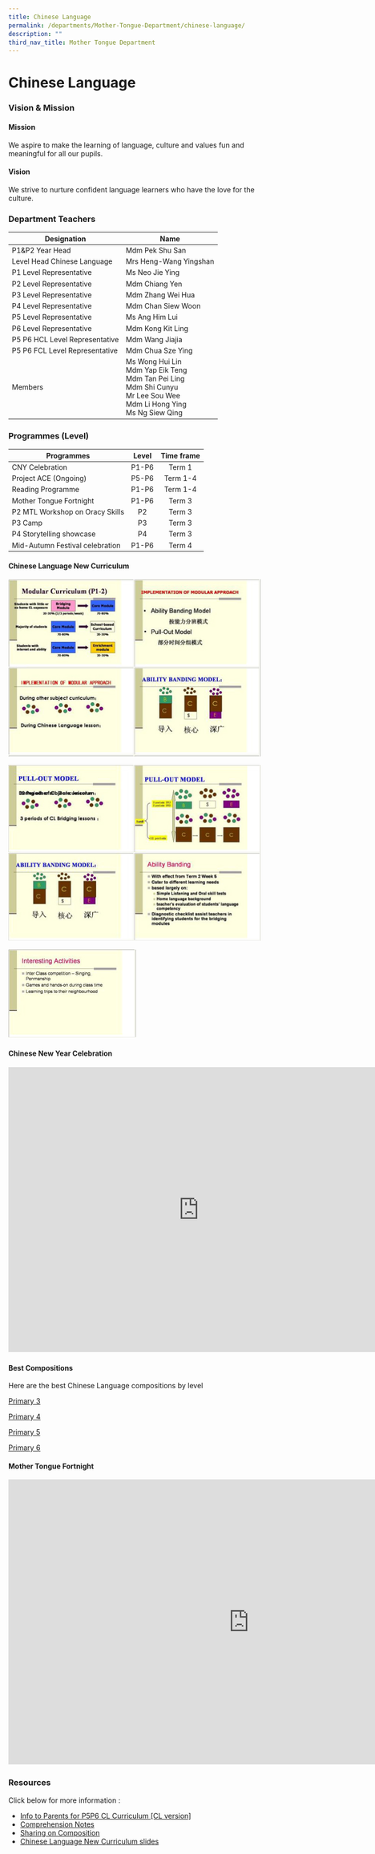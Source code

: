 ```yaml
---
title: Chinese Language
permalink: /departments/Mother-Tongue-Department/chinese-language/
description: ""
third_nav_title: Mother Tongue Department
---
```

# Chinese Language

### Vision &amp; Mission

#### Mission
We aspire to make the learning of language, culture and values fun and meaningful for all our pupils.  
 
#### Vision
We strive to nurture confident language learners who have the love for the culture.

### Department Teachers

|           Designation          |                                                                   Name                                                                  |
|------------------------------|---------------------------------------------------------------------------------------------------------------------------------------|
| P1&amp;P2 Year Head                | Mdm Pek Shu San                                                                                                                         |
|   Level Head Chinese Language  | Mrs Heng-Wang Yingshan                                                                                                                  |
| P1 Level Representative        | Ms Neo Jie Ying                                                                                                                         |
| P2 Level Representative        | Mdm Chiang Yen                                                                                                                          |
| P3 Level Representative        | Mdm Zhang Wei Hua                                                                                                                       |
| P4 Level Representative        | Mdm Chan Siew Woon                                                                                                                      |
| P5 Level Representative        | Ms Ang Him Lui                                                                                                                          |
| P6 Level Representative        | Mdm Kong Kit Ling                                                                                                                       |
| P5 P6 HCL Level Representative | Mdm Wang Jiajia                                                                                                                         |
| P5 P6 FCL Level Representative | Mdm Chua Sze Ying                                                                                                                       |
| Members                        | Ms Wong Hui Lin<br>Mdm Yap Eik Teng<br>Mdm Tan Pei Ling<br>Mdm Shi Cunyu<br>Mr Lee Sou Wee <br>Mdm Li Hong Ying <br>Ms Ng Siew Qing |

### Programmes (Level)

|            Programmes           |  Level | Time frame |
|-------------------------------|:------:|:----------:|
| CNY Celebration                 |  P1-P6 |   Term 1   |
| Project ACE (Ongoing)           |  P5-P6 |  Term 1-4  |
| Reading Programme               | P1-P6  |  Term 1-4  |
| Mother Tongue Fortnight         | P1-P6  |   Term 3   |
| P2 MTL Workshop on Oracy Skills |   P2   |   Term 3   |
| P3 Camp                         |   P3   |   Term 3   |
| P4 Storytelling showcase        |   P4   |   Term 3   |
| Mid-Autumn Festival celebration | P1-P6  |   Term 4   |

#### <a id="Chinese_Lang_New_Curriculum">Chinese Language New Curriculum</a>

![](/images/Departments/Mother%20Tongue%20Department/Chinese/Chinese%20Language%20New%20Curriculum_1.jpeg)

![](/images/Departments/Mother%20Tongue%20Department/Chinese/Chinese%20Language%20New%20Curriculum_2.jpeg)

![](/images/Departments/Mother%20Tongue%20Department/Chinese/Chinese%20Language%20New%20Curriculum_3.jpeg)

#### Chinese New Year Celebration

<iframe src="https://docs.google.com/presentation/d/e/2PACX-1vToxjo31hiqMi_kD0Dp0FVGGcnrhzlKb5kP6zv-FShXtbULRLOd59E7GEaAHoTcUwoHa3nz__8gknpv/embed?start=false&amp;loop=false&amp;delayms=3000" frameborder="0" width="760" height="569" allowfullscreen="true"></iframe>

#### Best Compositions

Here are the best Chinese Language compositions by level

[Primary 3](/files/Departments/Mother%20Tongue/P3%20Best%20compositions.pdf)
  
[Primary 4](/files/Departments/Mother%20Tongue/P4%20Best%20compositions.pdf)
  
[Primary 5](/files/Departments/Mother%20Tongue/P5%20Best%20compositions.pdf)
  
[Primary 6](/files/Departments/Mother%20Tongue/P6%20Best%20compositions.pdf)


#### Mother Tongue Fortnight

<iframe allowfullscreen="true" height="569" width="960" frameborder="0" src="https://docs.google.com/presentation/d/e/2PACX-1vQX1gmS2s38TSwnMyyxaT4jXwg1cOnHRwfAp0gAwT8GVlNhIGEwF72kjHpnR-ShwsIFgpzDV40WmQPM/embed?start=false&amp;loop=false&amp;delayms=3000"></iframe>

### Resources

Click below for more information :

*   [Info to Parents for P5P6 CL Curriculum \[CL version\]](https://go.gov.sg/p5p6-curriculum)
*   [Comprehension Notes](https://go.gov.sg/comprehension-notes)
*   [Sharing on Composition](https://go.gov.sg/sharing-on-composition)
*   <a href="#Chinese_Lang_New_Curriculum">Chinese Language New Curriculum slides</a>
